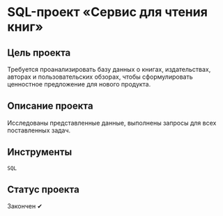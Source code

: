 # SQL-проект «Сервис для чтения книг»

## Цель проекта
Требуется проанализировать базу данных о книгах, издательствах, авторах и пользовательских обзорах, чтобы сформулировать ценностное предложение для нового продукта.

## Описание проекта
Исследованы представленные данные, выполнены запросы для всех поставленных задач.

## Инструменты
`SQL`

## Статус проекта
Закончен ✔
